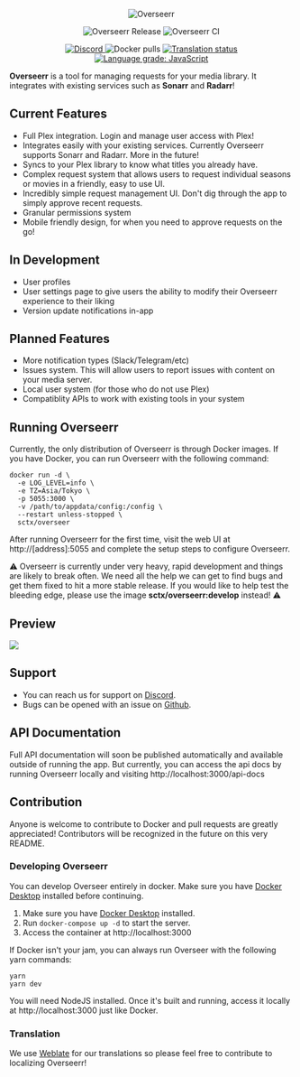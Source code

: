 <p align="center">
<img src="https://i.imgur.com/TMoEG7g.png" alt="Overseerr">
</p>
<p align="center">
<img src="https://github.com/sct/overseerr/workflows/Overseerr%20Release/badge.svg?branch=master" alt="Overseerr Release" />
<img src="https://github.com/sct/overseerr/workflows/Overseerr%20CI/badge.svg" alt="Overseerr CI">
</p>
<p align="center">
<a href="https://discord.gg/ySfaEUcQ">
<img src="https://img.shields.io/discord/783137440809746482" alt="Discord">
</a>
<img src="https://img.shields.io/docker/pulls/sctx/overseerr" alt="Docker pulls">
<a href="https://hosted.weblate.org/engage/overseerr/">
<img src="https://hosted.weblate.org/widgets/overseerr/-/overseerr-frontend/svg-badge.svg" alt="Translation status" />
</a>
<a href="https://lgtm.com/projects/g/sct/overseerr/context:javascript"><img alt="Language grade: JavaScript" src="https://img.shields.io/lgtm/grade/javascript/g/sct/overseerr.svg?logo=lgtm&logoWidth=18"/></a>
</p>

**Overseerr** is a tool for managing requests for your media library. It integrates with existing services such as **Sonarr** and **Radarr**!

## Current Features

- Full Plex integration. Login and manage user access with Plex!
- Integrates easily with your existing services. Currently Overseerr supports Sonarr and Radarr. More in the future!
- Syncs to your Plex library to know what titles you already have.
- Complex request system that allows users to request individual seasons or movies in a friendly, easy to use UI.
- Incredibly simple request management UI. Don't dig through the app to simply approve recent requests.
- Granular permissions system
- Mobile friendly design, for when you need to approve requests on the go!

## In Development

- User profiles
- User settings page to give users the ability to modify their Overseerr experience to their liking
- Version update notifications in-app

## Planned Features

- More notification types (Slack/Telegram/etc)
- Issues system. This will allow users to report issues with content on your media server.
- Local user system (for those who do not use Plex)
- Compatiblity APIs to work with existing tools in your system

## Running Overseerr

Currently, the only distribution of Overseerr is through Docker images. If you have Docker, you can run Overseerr with the following command:

```
docker run -d \
  -e LOG_LEVEL=info \
  -e TZ=Asia/Tokyo \
  -p 5055:3000 \
  -v /path/to/appdata/config:/config \
  --restart unless-stopped \
  sctx/overseer
```

After running Overseerr for the first time, visit the web UI at http://[address]:5055 and complete the setup steps to configure Overseerr.

⚠️ Overseerr is currently under very heavy, rapid development and things are likely to break often. We need all the help we can get to find bugs and get them fixed to hit a more stable release. If you would like to help test the bleeding edge, please use the image **sctx/overseerr:develop** instead! ⚠️

## Preview

<img src="https://i.imgur.com/Mjbyruv.png">

## Support

- You can reach us for support on [Discord](https://discord.gg/ySfaEUcQ).
- Bugs can be opened with an issue on [Github](https://github.com/sct/overseerr/issues).

## API Documentation

Full API documentation will soon be published automatically and available outside of running the app. But currently, you can access the api docs by running Overseerr locally and visiting http://localhost:3000/api-docs

## Contribution

Anyone is welcome to contribute to Docker and pull requests are greatly appreciated! Contributors will be recognized in the future on this very README.

### Developing Overseerr

You can develop Overseer entirely in docker. Make sure you have [Docker Desktop](https://www.docker.com/products/docker-desktop) installed before continuing.

1. Make sure you have [Docker Desktop](https://www.docker.com/products/docker-desktop) installed.
2. Run `docker-compose up -d` to start the server.
3. Access the container at http://localhost:3000

If Docker isn't your jam, you can always run Overseer with the following yarn commands:

```
yarn
yarn dev
```

You will need NodeJS installed. Once it's built and running, access it locally at http://localhost:3000 just like Docker.

### Translation

We use [Weblate](https://hosted.weblate.org/engage/overseerr/) for our translations so please feel free to contribute to localizing Overseerr!
